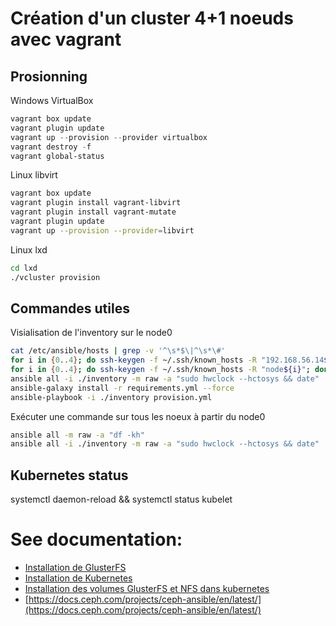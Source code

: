 # Création d'un cluster 4+1 noeuds avec vagrant

## Prosionning

Windows VirtualBox

~~~powershell
vagrant box update
vagrant plugin update
vagrant up --provision --provider virtualbox
vagrant destroy -f
vagrant global-status
~~~

Linux libvirt

~~~bash
vagrant box update
vagrant plugin install vagrant-libvirt
vagrant plugin install vagrant-mutate
vagrant plugin update
vagrant up --provision --provider=libvirt
~~~

Linux lxd

~~~bash
cd lxd
./vcluster provision
~~~


## Commandes utiles

Visialisation de l'inventory sur le node0

~~~bash
cat /etc/ansible/hosts | grep -v '^\s*$\|^\s*\#'
for i in {0..4}; do ssh-keygen -f ~/.ssh/known_hosts -R "192.168.56.14${i}"; done
for i in {0..4}; do ssh-keygen -f ~/.ssh/known_hosts -R "node${i}"; done
ansible all -i ./inventory -m raw -a "sudo hwclock --hctosys && date"
ansible-galaxy install -r requirements.yml --force
ansible-playbook -i ./inventory provision.yml
~~~

Exécuter une commande sur tous les noeux à partir du node0

~~~bash
ansible all -m raw -a "df -kh"
ansible all -i ./inventory -m raw -a "sudo hwclock --hctosys && date"
~~~

## Kubernetes status

systemctl daemon-reload && systemctl status kubelet


# See documentation:

- [Installation de GlusterFS](exemples/1-cluster-glusterfs/README.md)
- [Installation de Kubernetes](exemples/2-cluster-kubernetes/README.md)
- [Installation des volumes GlusterFS et NFS dans kubernetes](exemples/3-gluster-volume/README.md)
- [https://docs.ceph.com/projects/ceph-ansible/en/latest/](https://docs.ceph.com/projects/ceph-ansible/en/latest/)
